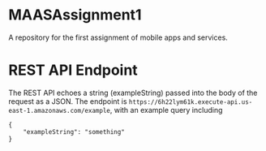 # MAASAssignment1
A repository for the first assignment of mobile apps and services.

# REST API Endpoint
The REST API echoes a string (exampleString) passed into the body of the request as a JSON. The endpoint is `https://6h22lym61k.execute-api.us-east-1.amazonaws.com/example`, with an example query including
```
{
    "exampleString": "something"
}
```
